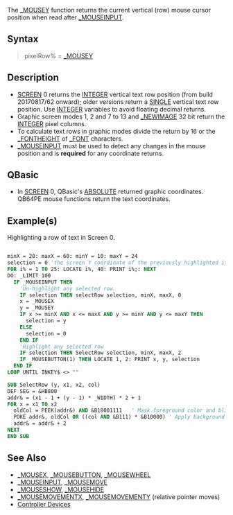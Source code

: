 The [_MOUSEY](_MOUSEY) function returns the current vertical (row) mouse cursor position when read after [_MOUSEINPUT](_MOUSEINPUT).

## Syntax

> pixelRow% = [_MOUSEY](_MOUSEY)

## Description

* [SCREEN](SCREEN) 0 returns the [INTEGER](INTEGER) vertical text row position (from build 20170817/62 onward); older versions return a [SINGLE](SINGLE) vertical text row position. Use [INTEGER](INTEGER) variables to avoid floating decimal returns.
* Graphic screen modes 1, 2 and 7 to 13 and [_NEWIMAGE](_NEWIMAGE) 32 bit return the [INTEGER](INTEGER) pixel columns.
* To calculate text rows in graphic modes divide the return by 16 or the [_FONTHEIGHT](_FONTHEIGHT) of [_FONT](_FONT) characters.
* [_MOUSEINPUT](_MOUSEINPUT) must be used to detect any changes in the mouse position and is **required** for any coordinate returns.

## QBasic

* In [SCREEN](SCREEN) 0, QBasic's [ABSOLUTE](ABSOLUTE) returned graphic coordinates. QB64PE mouse functions return the text coordinates.

## Example(s)

Highlighting a row of text in Screen 0.

```vb

minX = 20: maxX = 60: minY = 10: maxY = 24
selection = 0 'the screen Y coordinate of the previously highlighted item
FOR i% = 1 TO 25: LOCATE i%, 40: PRINT i%;: NEXT
DO: _LIMIT 100
  IF _MOUSEINPUT THEN
    'Un-highlight any selected row
    IF selection THEN selectRow selection, minX, maxX, 0
    x = _MOUSEX
    y = _MOUSEY
    IF x >= minX AND x <= maxX AND y >= minY AND y <= maxY THEN
      selection = y
    ELSE
      selection = 0
    END IF
    'Highlight any selected row
    IF selection THEN SelectRow selection, minX, maxX, 2 
    IF _MOUSEBUTTON(1) THEN LOCATE 1, 2: PRINT x, y, selection 
  END IF
LOOP UNTIL INKEY$ <> ""

SUB SelectRow (y, x1, x2, col)
DEF SEG = &HB800
addr& = (x1 - 1 + (y - 1) * _WIDTH) * 2 + 1
FOR x = x1 TO x2
  oldCol = PEEK(addr&) AND &B10001111   ' Mask foreground color and blink bit
  POKE addr&, oldCol OR ((col AND &B111) * &B10000) ' Apply background color
  addr& = addr& + 2
NEXT
END SUB 

```

## See Also

* [_MOUSEX](_MOUSEX), [_MOUSEBUTTON](_MOUSEBUTTON), [_MOUSEWHEEL](_MOUSEWHEEL)
* [_MOUSEINPUT](_MOUSEINPUT), [_MOUSEMOVE](_MOUSEMOVE)
* [_MOUSESHOW](_MOUSESHOW), [_MOUSEHIDE](_MOUSEHIDE)
* [_MOUSEMOVEMENTX](_MOUSEMOVEMENTX), [_MOUSEMOVEMENTY](_MOUSEMOVEMENTY) (relative pointer moves) 
* [Controller Devices](Controller-Devices)
